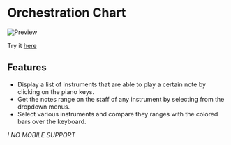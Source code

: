 # Orchestration Chart

![Preview](https://github.com/matiasnm/OrchestrationChart/README.png)

Try it [here](https://matiasnm.github.io/Orchestration-Chart/)

## Features

- Display a list of instruments that are able to play a certain note by clicking on the piano keys.
- Get the notes range on the staff of any instrument by selecting from the dropdown menus.
- Select various instruments and compare they ranges with the colored bars over the keyboard.

_! NO MOBILE SUPPORT_
